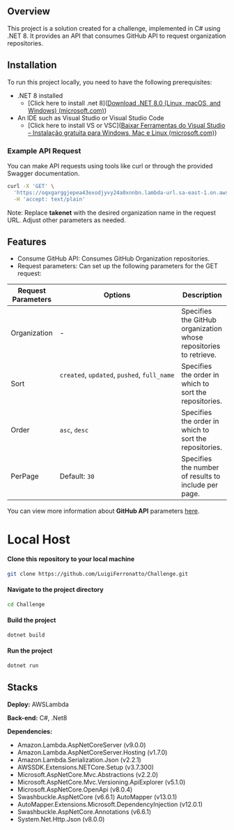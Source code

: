 
## Overview

This project is a solution created for a challenge, implemented in C# using .NET 8. It provides an API that consumes GitHub API to request organization repositories.



## Installation

To run this project locally, you need to have the following prerequisites:
- .NET 8 installed
	- [Click here to install .net 8]([Download .NET 8.0 (Linux, macOS, and Windows) (microsoft.com)](https://dotnet.microsoft.com/en-us/download/dotnet/8.0))
- An IDE such as Visual Studio or Visual Studio Code
	- [Click here to install VS or VSC]([Baixar Ferramentas do Visual Studio – Instalação gratuita para Windows, Mac e Linux (microsoft.com)](https://visualstudio.microsoft.com/pt-br/downloads/))


### Example API Request

You can make API requests using tools like curl or through the provided Swagger documentation.

```bash
curl -X 'GET' \
  'https://oqxgarggjepea43exodjyvy24a0xnnbn.lambda-url.sa-east-1.on.aws/api/GitHub/repositories?org=takenet&per_page=5&sort=created&direction=asc' \
  -H 'accept: text/plain'
```

Note: Replace **takenet** with the desired organization name in the request URL. Adjust other parameters as needed.



## Features

- Consume GitHub API: Consumes GitHub Organization repositories.
- Request parameters: Can set up the following parameters for the GET request:
	
| Request Parameters | Options                                                 | Description                                                       |
| ------------------ | ------------------------------------------------------- | ----------------------------------------------------------------- |
| Organization       | -                                                       | Specifies the GitHub organization whose repositories to retrieve. |
| Sort               | `created`, `updated`, `pushed`, `full_name`<br><br><br> | Specifies the order in which to sort the repositories.            |
| Order              | `asc`, `desc`<br>                                       | Specifies the order in which to sort the repositories.            |
| PerPage            | Default: `30`                                           | Specifies the number of results to include per page.              |
You can view more information about **GitHub API** parameters [here](https://developer.github.com/v3/repos/#list-organization-repositories).

# Local Host

#### Clone this repository to your local machine
```bash
git clone https://github.com/LuigiFerronatto/Challenge.git
```
#### Navigate to the project directory
```bash
cd Challenge
```
#### Build the project
```bash
dotnet build
```
#### Run the project
```bash
dotnet run
```
## Stacks

**Deploy:** AWSLambda

**Back-end:** C#, .Net8

**Dependencies:**
- Amazon.Lambda.AspNetCoreServer (v9.0.0)
- Amazon.Lambda.AspNetCoreServer.Hosting (v1.7.0)
- Amazon.Lambda.Serialization.Json (v2.2.1) 
- AWSSDK.Extensions.NETCore.Setup (v3.7.300)
- Microsoft.AspNetCore.Mvc.Abstractions (v2.2.0)
- Microsoft.AspNetCore.Mvc.Versioning.ApiExplorer (v5.1.0)
- Microsoft.AspNetCore.OpenApi (v8.0.4) 
- Swashbuckle.AspNetCore (v6.6.1) AutoMapper (v13.0.1) 
- AutoMapper.Extensions.Microsoft.DependencyInjection (v12.0.1) 
- Swashbuckle.AspNetCore.Annotations (v6.6.1) 
- System.Net.Http.Json (v8.0.0)
